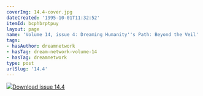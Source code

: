 ```yaml
---
coverImg: 14.4-cover.jpg
dateCreated: '1995-10-01T11:32:52'
itemId: bcphbrptpuy
layout: page
name: 'Volume 14, issue 4: Dreaming Humanity''s Path: Beyond the Veil'
tags:
- hasAuthor: dreamnetwork
- hasTag: dream-network-volume-14
- hasTag: dreamnetwork
type: post
urlSlug: '14.4'
---
```

<img class="card-journal-img" src="../images/14.4-rect.jpg"/><a href="../files/pdfs/Volume_14/14.4-Dream-Network_Volume-14_No-4.pdf" download="">Download issue 14.4</a>